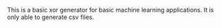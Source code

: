 This is a basic xor generator for basic machine learning applications.  It is only able to generate csv files.